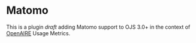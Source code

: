 Matomo
===============

This is a plugin _draft_ adding Matomo support to OJS 3.0+ in the context of
[OpenAIRE](https://www.openaire.eu) Usage Metrics.
